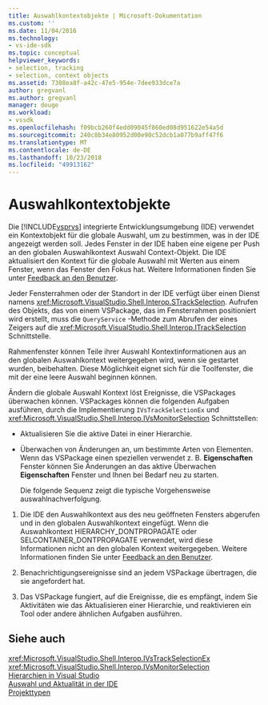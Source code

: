 ```yaml
---
title: Auswahlkontextobjekte | Microsoft-Dokumentation
ms.custom: ''
ms.date: 11/04/2016
ms.technology:
- vs-ide-sdk
ms.topic: conceptual
helpviewer_keywords:
- selection, tracking
- selection, context objects
ms.assetid: 7308ea8f-a42c-47e5-954e-7dee933dce7a
author: gregvanl
ms.author: gregvanl
manager: douge
ms.workload:
- vssdk
ms.openlocfilehash: f09bcb260f4edd09045f860ed08d951622e54a5d
ms.sourcegitcommit: 240c8b34e80952d00e90c52dcb1a077b9aff47f6
ms.translationtype: MT
ms.contentlocale: de-DE
ms.lasthandoff: 10/23/2018
ms.locfileid: "49913162"
---
```

# <a name="selection-context-objects"></a>Auswahlkontextobjekte
Die [!INCLUDE[vsprvs](../../code-quality/includes/vsprvs_md.md)] integrierte Entwicklungsumgebung (IDE) verwendet ein Kontextobjekt für die globale Auswahl, um zu bestimmen, was in der IDE angezeigt werden soll. Jedes Fenster in der IDE haben eine eigene per Push an den globalen Auswahlkontext Auswahl Context-Objekt. Die IDE aktualisiert den Kontext für die globale Auswahl mit Werten aus einem Fenster, wenn das Fenster den Fokus hat. Weitere Informationen finden Sie unter [Feedback an den Benutzer](../../extensibility/internals/feedback-to-the-user.md).  
  
 Jeder Fensterrahmen oder der Standort in der IDE verfügt über einen Dienst namens <xref:Microsoft.VisualStudio.Shell.Interop.STrackSelection>. Aufrufen des Objekts, das von einem VSPackage, das im Fensterrahmen positioniert wird erstellt, muss die `QueryService` -Methode zum Abrufen der eines Zeigers auf die <xref:Microsoft.VisualStudio.Shell.Interop.ITrackSelection> Schnittstelle.  
  
 Rahmenfenster können Teile ihrer Auswahl Kontextinformationen aus an den globalen Auswahlkontext weitergegeben wird, wenn sie gestartet wurden, beibehalten. Diese Möglichkeit eignet sich für die Toolfenster, die mit der eine leere Auswahl beginnen können.  
  
 Ändern die globale Auswahl Kontext löst Ereignisse, die VSPackages überwachen können. VSPackages können die folgenden Aufgaben ausführen, durch die Implementierung `IVsTrackSelectionEx` und <xref:Microsoft.VisualStudio.Shell.Interop.IVsMonitorSelection> Schnittstellen:  
  
- Aktualisieren Sie die aktive Datei in einer Hierarchie.  
  
- Überwachen von Änderungen an, um bestimmte Arten von Elementen. Wenn das VSPackage einen speziellen verwendet z. B. **Eigenschaften** Fenster können Sie Änderungen an das aktive Überwachen **Eigenschaften** Fenster und Ihnen bei Bedarf neu zu starten.  
  
  Die folgende Sequenz zeigt die typische Vorgehensweise auswahlnachverfolgung.  
  
1.  Die IDE den Auswahlkontext aus des neu geöffneten Fensters abgerufen und in den globalen Auswahlkontext eingefügt. Wenn die Auswahlkontext HIERARCHY_DONTPROPAGATE oder SELCONTAINER_DONTPROPAGATE verwendet, wird diese Informationen nicht an den globalen Kontext weitergegeben. Weitere Informationen finden Sie unter [Feedback an den Benutzer](../../extensibility/internals/feedback-to-the-user.md).  
  
2.  Benachrichtigungsereignisse sind an jedem VSPackage übertragen, die sie angefordert hat.  
  
3.  Das VSPackage fungiert, auf die Ereignisse, die es empfängt, indem Sie Aktivitäten wie das Aktualisieren einer Hierarchie, und reaktivieren ein Tool oder andere ähnlichen Aufgaben ausführen.  
  
## <a name="see-also"></a>Siehe auch  
 <xref:Microsoft.VisualStudio.Shell.Interop.IVsTrackSelectionEx>   
 <xref:Microsoft.VisualStudio.Shell.Interop.IVsMonitorSelection>   
 [Hierarchien in Visual Studio](../../extensibility/internals/hierarchies-in-visual-studio.md)   
 [Auswahl und Aktualität in der IDE](../../extensibility/internals/selection-and-currency-in-the-ide.md)   
 [Projekttypen](../../extensibility/internals/project-types.md)